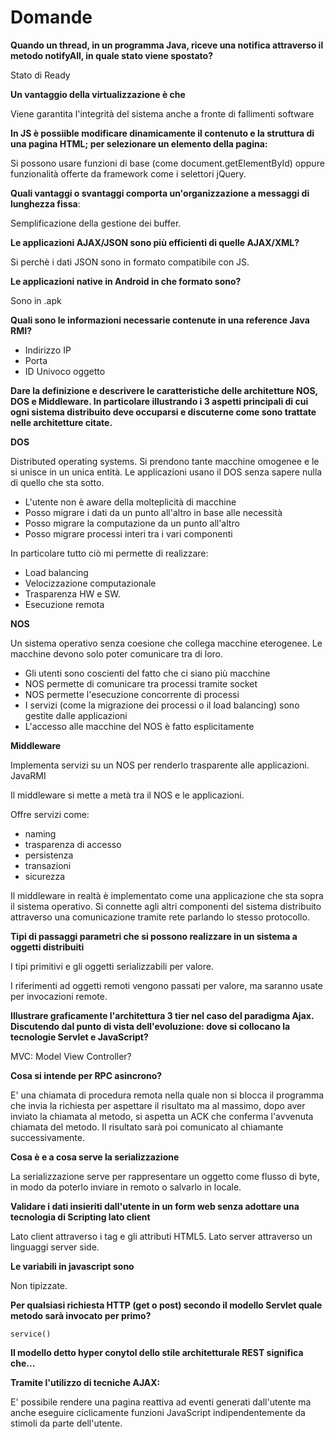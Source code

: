 # Domande

**Quando un thread, in un programma Java, riceve una notifica attraverso il metodo notifyAll, in quale stato viene spostato?**

Stato di Ready

**Un vantaggio della virtualizzazione è che**

Viene garantita l'integrità del sistema anche a fronte di fallimenti software

**In JS è possiible modificare dinamicamente il contenuto e la struttura di una pagina HTML; per selezionare un elemento della pagina:**

Si possono usare funzioni di base (come document.getElementById) oppure funzionalità offerte da framework come i selettori jQuery.

**Quali vantaggi o svantaggi comporta un'organizzazione a messaggi di lunghezza fissa**:

Semplificazione della gestione dei buffer.

**Le applicazioni AJAX/JSON sono più efficienti di quelle AJAX/XML?**

Si perchè i dati JSON sono in formato compatibile con JS.

**Le applicazioni native in Android in che formato sono?**

Sono in .apk

**Quali sono le informazioni necessarie contenute in una reference Java RMI?**

* Indirizzo IP
* Porta
* ID Univoco oggetto

**Dare la definizione e descrivere le caratteristiche delle architetture NOS, DOS e Middleware. In particolare illustrando i 3 aspetti principali di cui ogni sistema distribuito deve occuparsi e discuterne come sono trattate nelle architetture citate.**

**DOS**

Distributed operating systems. Si prendono tante macchine omogenee e le si unisce in un unica entità. Le applicazioni usano il DOS senza sapere nulla di quello che sta sotto.

* L'utente non è aware della molteplicità di macchine
* Posso migrare i dati da un punto all'altro in base alle necessità
* Posso migrare la computazione da un punto all'altro
* Posso migrare processi interi tra i vari componenti

In particolare tutto ciò mi permette di realizzare:

* Load balancing
* Velocizzazione computazionale
* Trasparenza HW e SW.
* Esecuzione remota

**NOS**

Un sistema operativo senza coesione che collega macchine eterogenee. Le macchine devono solo poter comunicare tra di loro. 

* Gli utenti sono coscienti del fatto che ci siano più macchine
* NOS permette di comunicare tra processi tramite socket
* NOS permette l'esecuzione concorrente di processi
* I servizi (come la migrazione dei processi o il load balancing) sono gestite dalle applicazioni
* L'accesso alle macchine del NOS è fatto esplicitamente

**Middleware**

Implementa servizi su un NOS per renderlo trasparente alle applicazioni. JavaRMI

Il middleware si mette a metà tra il NOS e le applicazioni.

Offre servizi come:

* naming
* trasparenza di accesso
* persistenza
* transazioni
* sicurezza

Il middleware in realtà è implementato come una applicazione che sta sopra il sistema operativo. Si connette agli altri componenti del sistema distribuito attraverso una comunicazione tramite rete parlando lo stesso protocollo.

**Tipi di passaggi parametri che si possono realizzare in un sistema a oggetti distribuiti**

I tipi primitivi e gli oggetti serializzabili per valore.

I riferimenti ad oggetti remoti vengono passati per valore, ma saranno usate per invocazioni remote.

**Illustrare graficamente l'architettura 3 tier nel caso del paradigma Ajax. Discutendo dal punto di vista dell'evoluzione: dove si collocano la tecnologie Servlet e JavaScript?**

MVC: Model View Controller?

**Cosa si intende per RPC asincrono?**

E' una chiamata di procedura remota nella quale non si blocca il programma che invia la richiesta per aspettare il risultato ma al massimo, dopo aver inviato la chiamata al metodo, si aspetta un ACK che conferma l'avvenuta chiamata del metodo. Il risultato sarà poi comunicato al chiamante successivamente.

**Cosa è e a cosa serve la serializzazione**

La serializzazione serve per rappresentare un oggetto come flusso di byte, in modo da poterlo inviare in remoto o salvarlo in locale.


**Validare i dati insieriti dall'utente in un form web senza adottare una tecnologia di Scripting lato client**

Lato client attraverso i tag e gli attributi HTML5. Lato server attraverso un linguaggi server side.

**Le variabili in javascript sono** 

Non tipizzate.

**Per qualsiasi richiesta HTTP (get o post) secondo il modello Servlet quale metodo sarà invocato per primo?**

`service()`

**Il modello detto hyper conytol dello stile architetturale REST significa che...**

**Tramite l'utilizzo di tecniche AJAX:**

E' possibile rendere una pagina reattiva ad eventi generati dall'utente ma anche eseguire ciclicamente funzioni JavaScript indipendentemente da stimoli da parte dell'utente.